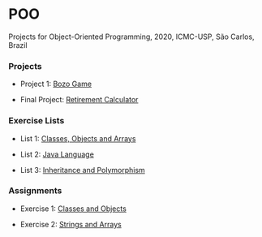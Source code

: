 # POO
Projects for Object-Oriented Programming, 2020, ICMC-USP, São Carlos, Brazil

### Projects
- Project 1: [Bozo Game](https://github.com/yasmin-araujo/POO/tree/master/Projeto1)

- Final Project: [Retirement Calculator](https://github.com/yasmin-araujo/CalculadoraAposentadoria)

### Exercise Lists
- List 1: [Classes, Objects and Arrays](https://github.com/yasmin-araujo/POO/tree/master/Lista1)

- List 2: [Java Language](https://github.com/yasmin-araujo/POO/tree/master/Lista2)

- List 3: [Inheritance and Polymorphism](https://github.com/yasmin-araujo/POO/tree/master/Lista3)

### Assignments
- Exercise 1: [Classes and Objects](https://github.com/yasmin-araujo/POO/tree/master/Exercicio1)

- Exercise 2: [Strings and Arrays](https://github.com/yasmin-araujo/POO/tree/master/Exercicio2)
